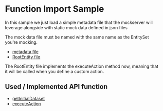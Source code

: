 # Function Import Sample

In this sample we just load a simple metadata file that the mockserver will leverage alongside with static mock data defined in json files

The mock data file must be named with the same name as the EntitySet you're mocking.


- [metadata file](./webapp/localService/metadata.xml)
- [RootEntity file](./webapp/localService/mockdata/RootEntity.js)

The RootEntity file implements the executeAction method now, meaning that it will be called when you define a custom action.

## Used / Implemented API function

- [getInitialDataset](../../docs/MockserverAPI.md#getInitialDataset)
- [executeAction](../../docs/MockserverAPI.md#executeAction)

